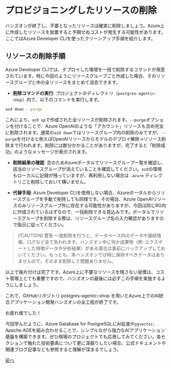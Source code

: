 # プロビジョニングしたリソースの削除

ハンズオンが終了し、不要となったリソースは確実に削除しましょう。Azure上に作成したリソースを放置すると予期せぬコストが発生する可能性があります。ここではAzure Developer CLIを使ったクリーンアップ手順を紹介します。

## リソースの削除手順

Azure Developer CLIでは、デプロイした環境を一括で削除するコマンドが用意されています。特に今回のようにリソースグループごと作成した場合、そのリソースグループと中の全リソースをまとめて消去できます。

- **削除コマンドの実行**: プロジェクトのディレクトリ（`postgres-agentic-shop`）内で、以下のコマンドを実行します。

```sh
azd down --purge
```

これにより、`azd up`で作成された全リソースが削除されます。`--purge`オプションを付けることで、Azure OpenAIのような「アカウント」リソースも含め完全に削除されます。通常の`azd down`ではリソースグループ内の削除のみですが、`--purge`を付けると例えばOpenAIリソースからモデルのデプロイ解除→リソース削除まで行われます。削除には数分かかることがありますが、完了すると「削除成功」のようなメッセージが表示されます。

- **削除結果の確認**: 念のためAzureポータルでリソースグループ一覧を確認し、該当のリソースグループが消えていることを確認してください。`azd`の環境もローカルに記録が残っていますが、再利用しない場合は `.azure` ディレクトリごと削除しておいて構いません。

- **代替手段**: Azure Developer CLIを使用しない場合、Azureポータルからリソースグループを手動で削除しても同様です。その場合、Azure OpenAIリソースのみリソースグループ外に存在する可能性がありますが、今回は同じRG内に作成されているはずなので、一括削除できる見込みです。ポータルでリソースグループを削除する際は、リソースグループ名の入力確認がありますので指示に従ってください。

> [!CAUTION] 警告
> 一度削除を行うと、データベース内のデータや接続情報、ログなど全て失われます。ハンズオン中に何か成果物（例: エクスポートした特徴データや分析結果）がある場合は事前にバックアップしておいてください。もっとも、本ハンズオンでは特に保持すべきデータはありませんので、そのまま削除して問題ありません。

以上で後片付けは完了です。Azure上に不要なリソースを残さない習慣は、コスト管理上とても重要ですので、ハンズオンの最後には必ずこの手順を実施するようにしましょう。

これで、GitHubリポジトリ postgres-agentic-shop を用いたAzure上でのAI統合アプリケーション開発ハンズオンの全工程が終了です。

お疲れ様でした！

今回学んだように、Azure Database for PostgreSQLにAI拡張や`pgvector`、Apache AGEを組み合わせることで、シンプルながら強力なAIアプリケーション基盤を構築できます。ぜひ現場のプロジェクトでも応用してみてください。各セクションで触れた技術要素について更に深掘りしたい場合、公式ドキュメントや関連ブログ記事なども参照すると理解が深まるでしょう。


[前へ](07-GraphRAG.md)
